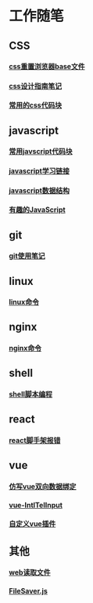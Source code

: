 # 工作随笔

## CSS
#### [css重置浏览器base文件](https://github.com/wang90/notes/blob/master/base.css)    
#### [css设计指南笔记](https://github.com/wang90/notes/blob/master/css_design_duide.md)    
#### [常用的css代码块](https://github.com/wang90/notes/blob/master/css_code.md)    

## javascript
#### [常用javscript代码块](https://github.com/wang90/notes/blob/master/javascript_code.md)    
#### [javascript学习链接](https://github.com/wang90/notes/blob/master/javscript_url.md)    
#### [javascript数据结构](https://github.com/wang90/notes/blob/master/javascript_dataStructure.md)    
#### [有趣的JavaScript](https://github.com/wang90/notes/blob/master/javascript_interesting.md)   

## git
#### [git使用笔记](https://github.com/wang90/notes/blob/master/git.md)

## linux
#### [linux命令](https://github.com/wang90/notes/blob/master/liunx_command.md)

## nginx
#### [nginx命令](https://github.com/wang90/notes/blob/master/nginx_command.md)

## shell
#### [shell脚本编程](https://github.com/wang90/notes/blob/master/shell_script.md)

## react
#### [react脚手架报错](https://github.com/wang90/notes/blob/master/react_create_error.md)

## vue
#### [仿写vue双向数据绑定](https://github.com/wang90/vue_demo)
#### [vue-IntlTelInput](https://github.com/wang90/vue-IntlTelInput)
#### [自定义vue插件](https://github.com/wang90/vue-plugs)

## 其他
#### [web读取文件](https://github.com/wang90/webReadFile)
#### [FileSaver.js](https://github.com/wang90/FileSaver.js)
